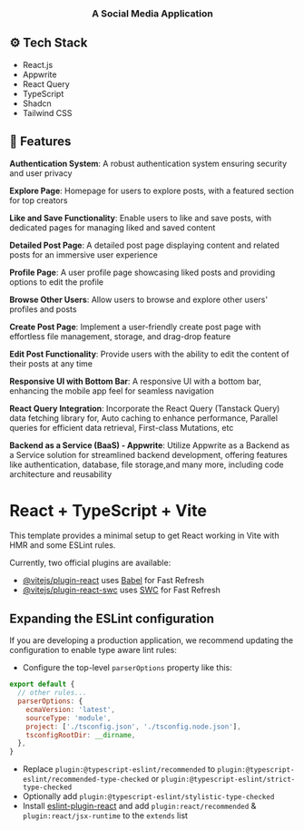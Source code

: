 <div align="center">
<h3 align="center">A Social Media Application</h3>
</div>

## <a name="tech-stack">⚙️ Tech Stack</a>

- React.js
- Appwrite
- React Query
- TypeScript
- Shadcn
- Tailwind CSS

## <a name="features">🔋 Features</a>

**Authentication System**: A robust authentication system ensuring security and user privacy

**Explore Page**: Homepage for users to explore posts, with a featured section for top creators

**Like and Save Functionality**: Enable users to like and save posts, with dedicated pages for managing liked and saved content

**Detailed Post Page**: A detailed post page displaying content and related posts for an immersive user experience

**Profile Page**: A user profile page showcasing liked posts and providing options to edit the profile

**Browse Other Users**: Allow users to browse and explore other users' profiles and posts

**Create Post Page**: Implement a user-friendly create post page with effortless file management, storage, and drag-drop feature

**Edit Post Functionality**: Provide users with the ability to edit the content of their posts at any time

**Responsive UI with Bottom Bar**: A responsive UI with a bottom bar, enhancing the mobile app feel for seamless navigation

**React Query Integration**: Incorporate the React Query (Tanstack Query) data fetching library for, Auto caching to enhance performance, Parallel queries for efficient data retrieval, First-class Mutations, etc

**Backend as a Service (BaaS) - Appwrite**: Utilize Appwrite as a Backend as a Service solution for streamlined backend development, offering features like authentication, database, file storage,and many more, including code architecture and reusability 

# React + TypeScript + Vite

This template provides a minimal setup to get React working in Vite with HMR and some ESLint rules.

Currently, two official plugins are available:

- [@vitejs/plugin-react](https://github.com/vitejs/vite-plugin-react/blob/main/packages/plugin-react/README.md) uses [Babel](https://babeljs.io/) for Fast Refresh
- [@vitejs/plugin-react-swc](https://github.com/vitejs/vite-plugin-react-swc) uses [SWC](https://swc.rs/) for Fast Refresh

## Expanding the ESLint configuration

If you are developing a production application, we recommend updating the configuration to enable type aware lint rules:

- Configure the top-level `parserOptions` property like this:

```js
export default {
  // other rules...
  parserOptions: {
    ecmaVersion: 'latest',
    sourceType: 'module',
    project: ['./tsconfig.json', './tsconfig.node.json'],
    tsconfigRootDir: __dirname,
  },
}
```

- Replace `plugin:@typescript-eslint/recommended` to `plugin:@typescript-eslint/recommended-type-checked` or `plugin:@typescript-eslint/strict-type-checked`
- Optionally add `plugin:@typescript-eslint/stylistic-type-checked`
- Install [eslint-plugin-react](https://github.com/jsx-eslint/eslint-plugin-react) and add `plugin:react/recommended` & `plugin:react/jsx-runtime` to the `extends` list
